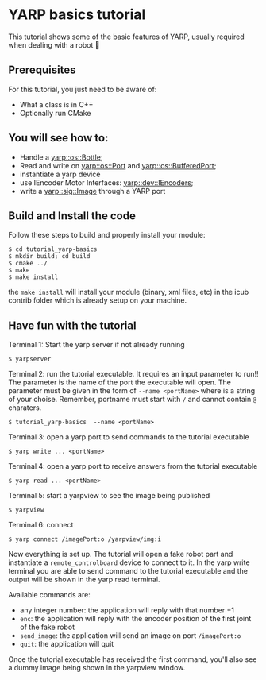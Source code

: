 # YARP basics tutorial

This tutorial shows some of the basic features of YARP, usually required when dealing with a robot :robot:

## Prerequisites

For this tutorial, you just need to be aware of:
- What a class is in C++
- Optionally run CMake

## You will see how to:
- Handle a [yarp::os::Bottle](http://www.yarp.it/classyarp_1_1os_1_1Bottle.html);
- Read and write on [yarp::os::Port](http://www.yarp.it/classyarp_1_1os_1_1Port.html) and [yarp::os::BufferedPort](http://www.yarp.it/classyarp_1_1os_1_1BufferedPort.html); 
- instantiate a yarp device
- use IEncoder Motor Interfaces: [yarp::dev::IEncoders](http://www.yarp.it/classyarp_1_1dev_1_1IEncoders.html);
- write a [yarp::sig::Image](http://www.yarp.it/classyarp_1_1sig_1_1Image.html) through a YARP port


## Build and Install the code
Follow these steps to build and properly install your module: 
```
$ cd tutorial_yarp-basics
$ mkdir build; cd build
$ cmake ../
$ make
$ make install
```
the `make install` will install your module (binary, xml files, etc) in the icub contrib folder which is already setup on your machine. 

## Have fun with the tutorial

Terminal 1: Start the yarp server if not already running
```
$ yarpserver
```

Terminal 2: run the tutorial executable. It requires an input parameter to run!!
The parameter is the name of the port the executable will open. The parameter must be given in the form of `--name <portName>` where <portName> is a string of your choise. Remember, portname must start with `/` and cannot contain `@` charaters.
```
$ tutorial_yarp-basics  --name <portName>
```

Terminal 3: open a yarp port to send commands to the tutorial executable
```
$ yarp write ... <portName>
```

Terminal 4: open a yarp port to receive answers from the tutorial executable
```
$ yarp read ... <portName>
```

Terminal 5: start a yarpview to see the image being published
```
$ yarpview
```

Terminal 6: connect 
```
$ yarp connect /imagePort:o /yarpview/img:i
```

Now everything is set up. The tutorial will open a fake robot part and instantiate a `remote_controlboard` device to connect to it.
In the yarp write terminal you are able to send command to the tutorial executable and the output will be shown in the yarp read terminal.

Available commands are:
- any integer number: the application will reply with that number +1
- `enc`: the application will reply with the encoder position of the first joint of the fake robot
- `send_image`: the application will send an image on port `/imagePort:o`
- `quit`: the application will quit

Once the tutorial executable has received the first command, you'll also see a dummy image being shown in the yarpview window.

